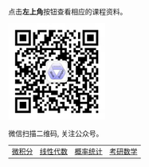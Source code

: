 点击**左上角**按钮查看相应的课程资料。

<img src="pics/wx.jpg" alt="wx" style="zoom:45%;" />

微信扫描二维码, 关注公众号。

|                                  |                                     |                                     |                             |
| :------------------------------- | :---------------------------------- | :---------------------------------- | :-------------------------- |
| <a href='./wjf/index'>微积分</a> | <a href='./xxds/index'>线性代数</a> | <a href='./gltj/index'>概率统计</a> | <a href='kysx'>考研数学</a> |

